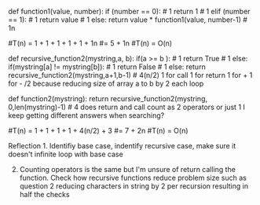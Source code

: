 def function1(value, number):
	if (number == 0): # 1
		return 1      # 1
	elif (number == 1): # 1
		return value # 1
	else:
		return value * function1(value, number-1) # 1n

#T(n) = 1 + 1 + 1 + 1 + 1 + 1n
#= 5 + 1n
#T(n) = O(n)

def recursive_function2(mystring,a, b):
	if(a >= b ):  # 1
		return True # 1
	else:
		if(mystring[a] != mystring[b]): # 1
			return False # 1
		else:
			return recursive_function2(mystring,a+1,b-1) # 4(n/2) 1 for call 1 for return 1 for + 1 for - /2 because reducing size of array a to b by 2 each loop
 
def function2(mystring):
	return recursive_function2(mystring, 0,len(mystring)-1) # 4 does return and call count as 2 operators or just 1 I keep getting different answers when searching?

#T(n) = 1 + 1 + 1 + 1 + 4(n/2) + 3
#= 7 + 2n
#T(n) = O(n)


Reflection 1. Identifiy base case, indentify recursive case, make sure it doesn't infinite loop with base case

2. Counting operators is the same but I'm unsure of return calling the function. Check how recursive functions reduce problem size such as question 2 reducing characters in string by 2 per recursion resulting in half the checks
